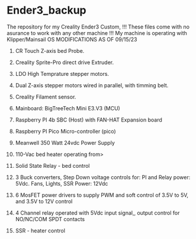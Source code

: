 # Ender3_backup
The repository for my Creality Ender3 Custom,
!!! These files come with no asurance to work with any other machine !!!
My machine is operating with Klipper/Mainsail OS
MODIFICATIONS  AS OF 09/15/23
 1. CR Touch Z-axis bed Probe.
 2. Creality Sprite-Pro direct drive Extruder.
 3. LDO High Temprature stepper motors.
 4. Dual Z-axis stepper motors wired in parallel, with timming belt.
 5. Creality Filament sensor.

 6. Mainboard: BigTreeTech Mini E3.V3  (MCU)
 7. Raspberry PI 4b SBC                (Host)  with FAN-HAT Expansion board
 8. Raspberry PI Pico Micro-controller (pico)

 9. Meanwell 350 Watt 24vdc Power Supply
10. 110-Vac bed heater operating from>
11. Solid State Relay - bed control
12. 3 Buck converters, Step Down voltage controls for: PI and Relay power: 5Vdc. Fans, Lights, SSR Power: 12Vdc
13. 6 MosFET power drivers to supply PWM and soft control of 3.5V to 5V, and 3.5V to 12V control
14. 4 Channel relay operated with 5Vdc input signal,, output control for NO/NC/COM SPDT contacts
15. SSR - heater control 
